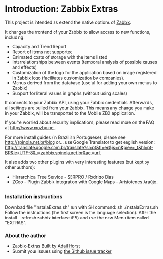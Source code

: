 # Introduction: Zabbix Extras

This project is intended as extend the native options of [Zabbix](http://www.zabbix.com).

It changes the frontend of your Zabbix to allow access to new functions, including: 
- Capacity and Trend Report 
- Report of items not supported 
- Estimated costs of storage with the items listed 
- Interrelationships between events (temporal analysis of possible causes and effects)
- Customization of the logo for the application based on image registered in Zabbix logo (facilitates customization by companies). 
- Menus derived from the database (useful for adding your own menus to Zabbix) 
- Support for literal values ​​in graphs (without using scales)

It connects to your Zabbix API, using your Zabbix credentials. Afterwards, all settings are pulled from your Zabbix.
This means any change you make in your Zabbix, will be transported to the Mobile ZBX application.

If you're worried about security implications, please read more on the FAQ at http://www.mozbx.net.

For more install guides (in Brazilian Portuguese), please see http://spinola.net.br/blog or... use Google Translator to get english version: http://translate.google.com.br/translate?sl=pt&tl=en&js=n&prev=_t&hl=pt-BR&ie=UTF-8&u=zabbix.spinola.net.br&act=url.

It also adds two other plugins with very interesting features (but kept by other authors): 
- Hierarchical Tree Service - SERPRO / Rodrigo Dias 
- ZGeo - Plugin Zabbix integration with Google Maps - Aristotenes Araújo.


##
### Installation instructions

Download file "instalaExtras.sh" run with SH command:
sh ./instalaExtras.sh
Follow the instructions (the first screen is the language selection).
After the install... refresh zabbix interface (F5) and use the new Menu item called "EXTRAS".

### About the author

- Zabbix-Extras Built by [Adail Horst](http://spinola.net.br)
- Submit your issues using [the Github issue tracker](https://github.com/SpawW/zabbix-extras/issues)
